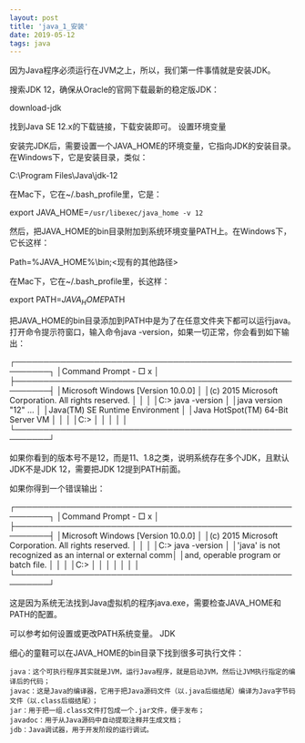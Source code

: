 ```yaml
---
layout: post
title: 'java_1_安装'
date: 2019-05-12
tags: java
---
```


因为Java程序必须运行在JVM之上，所以，我们第一件事情就是安装JDK。

搜索JDK 12，确保从Oracle的官网下载最新的稳定版JDK：

download-jdk

找到Java SE 12.x的下载链接，下载安装即可。
设置环境变量

安装完JDK后，需要设置一个JAVA_HOME的环境变量，它指向JDK的安装目录。在Windows下，它是安装目录，类似：

C:\Program Files\Java\jdk-12

在Mac下，它在~/.bash_profile里，它是：

export JAVA_HOME=`/usr/libexec/java_home -v 12`

然后，把JAVA_HOME的bin目录附加到系统环境变量PATH上。在Windows下，它长这样：

Path=%JAVA_HOME%\bin;<现有的其他路径>

在Mac下，它在~/.bash_profile里，长这样：

export PATH=$JAVA_HOME%\bin:$PATH

把JAVA_HOME的bin目录添加到PATH中是为了在任意文件夹下都可以运行java。打开命令提示符窗口，输入命令java -version，如果一切正常，你会看到如下输出：

┌────────────────────────────────────────────────────────┐
│Command Prompt                                    - □ x │
├────────────────────────────────────────────────────────┤
│Microsoft Windows [Version 10.0.0]                      │
│(c) 2015 Microsoft Corporation. All rights reserved.    │
│                                                        │
│C:\> java -version                                      │
│java version "12" ...                                   │
│Java(TM) SE Runtime Environment                         │
│Java HotSpot(TM) 64-Bit Server VM                       │
│                                                        │
│C:\>                                                    │
│                                                        │
│                                                        │
└────────────────────────────────────────────────────────┘

如果你看到的版本号不是12，而是11、1.8之类，说明系统存在多个JDK，且默认JDK不是JDK 12，需要把JDK 12提到PATH前面。

如果你得到一个错误输出：

┌────────────────────────────────────────────────────────┐
│Command Prompt                                    - □ x │
├────────────────────────────────────────────────────────┤
│Microsoft Windows [Version 10.0.0]                      │
│(c) 2015 Microsoft Corporation. All rights reserved.    │
│                                                        │
│C:\> java -version                                      │
│'java' is not recognized as an internal or external comm│
│and, operable program or batch file.                    │
│                                                        │
│C:\>                                                    │
│                                                        │
│                                                        │
│                                                        │
└────────────────────────────────────────────────────────┘

这是因为系统无法找到Java虚拟机的程序java.exe，需要检查JAVA_HOME和PATH的配置。

可以参考如何设置或更改PATH系统变量。
JDK

细心的童鞋可以在JAVA_HOME的bin目录下找到很多可执行文件：

    java：这个可执行程序其实就是JVM，运行Java程序，就是启动JVM，然后让JVM执行指定的编译后的代码；
    javac：这是Java的编译器，它用于把Java源码文件（以.java后缀结尾）编译为Java字节码文件（以.class后缀结尾）；
    jar：用于把一组.class文件打包成一个.jar文件，便于发布；
    javadoc：用于从Java源码中自动提取注释并生成文档；
    jdb：Java调试器，用于开发阶段的运行调试。

